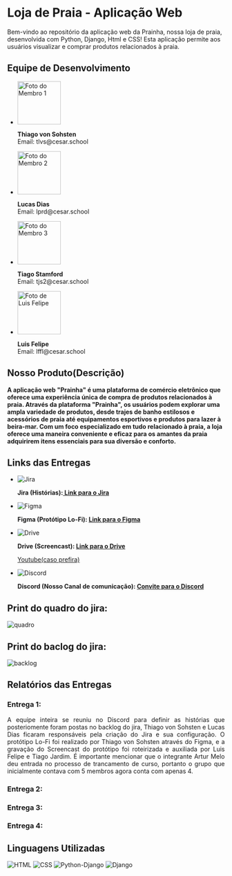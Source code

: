<!DOCTYPE html>
<html>
<head>
 
</head>
<body>
  <h1>Loja de Praia - Aplicação Web</h1>
  
  <p>Bem-vindo ao repositório da aplicação web da Prainha, nossa loja de praia, desenvolvida com Python, Django, Html e CSS! Esta aplicação permite aos usuários visualizar e comprar produtos relacionados à praia.</p>
  
  <h2>Equipe de Desenvolvimento</h2>
  <ul>
    <li>
      <img src="https://pps.whatsapp.net/v/t61.24694-24/368254178_835706371567170_100638420400775806_n.jpg?ccb=11-4&oh=01_AdTWC6JCcj1_Eg1ilETgPMg0xtz3U3TtkpF_rsVLnQknVw&oe=650EE10F&_nc_sid=000000&_nc_cat=101" alt="Foto do Membro 1" width="100">
      <p><strong>Thiago von Sohsten</strong><br>Email: tlvs@cesar.school</p>
    </li>
    <li>
      <img src="https://media.licdn.com/dms/image/D4D03AQEVBLLBwxQtAw/profile-displayphoto-shrink_200_200/0/1692071479436?e=1698278400&v=beta&t=v_1HA3CfUVeBu2J9Qf9eggChKreZe36LxfI0MUGc9gY" alt="Foto do Membro 2" width="100">
      <p><strong>Lucas Dias</strong><br>Email: lprd@cesar.school</p>
    </li>
    <li>
      <img src="https://media.licdn.com/dms/image/D4D03AQE24HnK2quhIA/profile-displayphoto-shrink_200_200/0/1683226976049?e=1698278400&v=beta&t=VRJhDY1yUNPBMU5pBmTxBgipmhyHTCGxTE5M28oMr2I" alt="Foto do Membro 3" width="100">
      <p><strong>Tiago Stamford</strong><br>Email: tjs2@cesar.school</p>
    </li>
   <li>
      <img src="https://pps.whatsapp.net/v/t61.24694-24/375630183_698249455455955_867047080040831140_n.jpg?ccb=11-4&oh=01_AdQmXQUrg4vMSzDab1pAZ4CzspjiDCUT2-ApMCsJQcF7ng&oe=650CCEC4&_nc_sid=000000&_nc_cat=108" alt="Foto de Luis Felipe" width="100">
      <p><strong>Luis Felipe</strong><br>Email: lffl@cesar.school</p>
    </li>
  </ul>
  
  <h2>Nosso Produto(Descrição)</h2>
  <p><strong> A aplicação web "Prainha" é uma plataforma de comércio eletrônico que oferece uma experiência única de compra de produtos relacionados à praia. Através da plataforma "Prainha", os usuários podem explorar uma ampla variedade de produtos, desde trajes de banho estilosos e acessórios de praia até equipamentos esportivos e produtos para lazer à beira-mar. Com um foco especializado em tudo relacionado à praia, a loja oferece uma maneira conveniente e eficaz para os amantes da praia adquirirem itens essenciais para sua diversão e conforto.</strong></p>


<h2>Links das Entregas</h2>
<ul>
  <li>
    <img src="https://yt3.googleusercontent.com/ytc/AOPolaRSNBeXMzNCivhEawnpyXR36JkVhy6ZD0zou2vPOw=s176-c-k-c0x00ffffff-no-rj-mo" alt="Jira">
    <p><strong>Jira (Histórias):<a href="https://camisasnordeste.atlassian.net/jira/software/projects/PRAIA/boards/5/backlog?epics=visible"> Link para o Jira</a></strong></p>
  </li>
  <li>
    <img src="https://yt3.googleusercontent.com/ytc/AOPolaSniT6fNseJ5-j8Y5nGJoBdXG3qX7aWq-HXOrkQkw=s176-c-k-c0x00ffffff-no-rj" alt="Figma">
    <p><strong>Figma (Protótipo Lo-Fi):  <a href="https://www.figma.com/file/UTJ9BWlGEv3UZyJ8s1EcR0/Loja-de-Praia?type=design&node-id=1%3A150&mode=design&t=I2mxal7JuisO86Rt-1">Link para o Figma</a> </strong></p>
  </li>
  <li>
    <img src="https://yt3.googleusercontent.com/IKyXeSMd3DtfAjRGyKicdwlrzD4bIGdpsRepFg6yJ5cUloq7AilRgUQjK7yPeNVNQguNh09r=s176-c-k-c0x00ffffff-no-rj" alt="Drive">
    <p><strong>Drive (Screencast): <a href="https://drive.google.com/drive/folders/1IQZgEtp__vsEfwzfm4nDA6aC549rs3jV?usp=drive_link">Link para o Drive</a></strong></p>
   
 <a href="https://youtu.be/dvE2VySL1_A?si=tFi-1vtA--QZInl6">Youtube(caso prefira)</a></strong></p>
  </li>
  <li>
    <img src="https://yt3.googleusercontent.com/ytc/AOPolaTKptMl3ECOuY8yZ8qUj-faXoDTTQbP6u2KIwQh8w=s176-c-k-c0x00ffffff-no-rj" alt="Discord">
    <p><strong>Discord (Nosso Canal de comunicação): <a href="https://discord.gg/nVQrqERY">Convite para o Discord</a></strong></p>
  </li>
</ul>

<h2>Print do quadro do jira:</h2>
<img src="https://pbs.twimg.com/media/F6T5sDCXIAA6tNT?format=webp&name=small" alt="quadro">
<br>
<h2>Print do baclog do jira:</h2>
<img src="https://pbs.twimg.com/media/F6T6YZfWQAE9rxs?format=webp&name=small" alt="backlog">

  
  <h2>Relatórios das Entregas</h2>
<div style="text-align: justify;">
  <h3>Entrega 1:</h3>
  <p>A equipe inteira se reuniu no Discord para definir as histórias que posteriomente foram postas no backlog do jira, Thiago von Sohsten e Lucas Dias ficaram responsáveis pela criação do Jira e sua configuração. O protótipo Lo-Fi foi realizado por Thiago von Sohsten através do Figma, e a gravação do Screencast do protótipo foi roteirizada e auxiliada por Luis Felipe e Tiago Jardim. É importante mencionar que o integrante Artur Melo deu entrada no processo de trancamento de curso, portanto o grupo que inicialmente contava com 5 membros agora conta com apenas 4.</p>
</div>

  <h3>Entrega 2:</h3>
  <h3>Entrega 3:</h3>
  <h3>Entrega 4:</h3>

   <h2>Linguagens Utilizadas</h2>
  <img src="https://upload.wikimedia.org/wikipedia/commons/thumb/6/61/HTML5_logo_and_wordmark.svg/200px-HTML5_logo_and_wordmark.svg.png" alt="HTML">
  <img src="https://upload.wikimedia.org/wikipedia/commons/thumb/d/d5/CSS3_logo_and_wordmark.svg/100px-CSS3_logo_and_wordmark.svg.png" alt="CSS">
  <img src="https://upload.wikimedia.org/wikipedia/commons/thumb/f/f8/Python_logo_and_wordmark.svg/260px-Python_logo_and_wordmark.svg.png" alt="Python-Django">
  <img src="https://upload.wikimedia.org/wikipedia/commons/thumb/7/75/Django_logo.svg/220px-Django_logo.svg.png" alt="Django">

</body>
</html>



